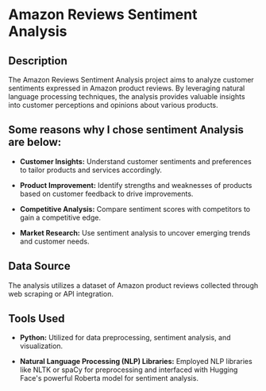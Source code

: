 # Amazon Reviews Sentiment Analysis

## Description

The Amazon Reviews Sentiment Analysis project aims to analyze customer sentiments expressed in Amazon product reviews. By leveraging natural language processing techniques, the analysis provides valuable insights into customer perceptions and opinions about various products.

## Some reasons why I chose sentiment Analysis are below:

- **Customer Insights:** Understand customer sentiments and preferences to tailor products and services accordingly.

- **Product Improvement:** Identify strengths and weaknesses of products based on customer feedback to drive improvements.

- **Competitive Analysis:** Compare sentiment scores with competitors to gain a competitive edge.

- **Market Research:** Use sentiment analysis to uncover emerging trends and customer needs.

## Data Source

The analysis utilizes a dataset of Amazon product reviews collected through web scraping or API integration.

## Tools Used

- **Python:** Utilized for data preprocessing, sentiment analysis, and visualization.

- **Natural Language Processing (NLP) Libraries:** Employed NLP libraries like NLTK or spaCy for preprocessing and interfaced with Hugging Face's powerful Roberta model for sentiment analysis.

